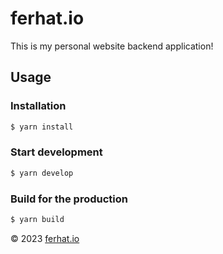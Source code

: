 # ferhat.io

This is my personal website backend application!

## Usage

### Installation

```bash
$ yarn install
```

### Start development

```bash
$ yarn develop
```

### Build for the production

```bash
$ yarn build
```

&copy; 2023 [ferhat.io](https://ferhat.io)
